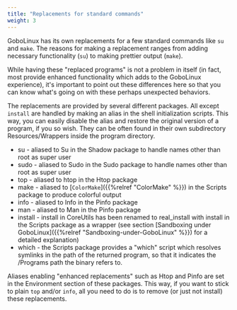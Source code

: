 ```yaml
---
title: "Replacements for standard commands"
weight: 3
---
```


GoboLinux has its own replacements for a few standard commands like `su` and
`make`. The reasons for making a replacement ranges from adding necessary
functionality (`su`) to making prettier output (`make`).

While having these "replaced programs" is not a problem in itself (in fact, most
provide enhanced functionality which adds to the GoboLinux experience), it's
important to point out these differences here so that you can know what's going
on with these perhaps unexpected behaviors.

The replacements are provided by several different packages. All except
`install` are handled by making an alias in the shell initialization scripts.
This way, you can easily disable the alias and restore the original version of a
program, if you so wish. They can be often found in their own subdirectory
Resources/Wrappers inside the program directory.

-   su - aliased to Su in the Shadow package to handle names other than root as
    super user
-   sudo - aliased to Sudo in the Sudo package to handle names other than root
    as super user
-   top - aliased to htop in the Htop package
-   make - aliased to [`ColorMake`]({{%relref "ColorMake" %}}) in the Scripts
    package to produce colorful output
-   info - aliased to Info in the Pinfo package
-   man - aliased to Man in the Pinfo package
-   install - install in CoreUtils has been renamed to real_install with install
    in the Scripts package as a wrapper (see section [Sandboxing under
    GoboLinux]({{%relref "Sandboxing-under-GoboLinux" %}}) for a detailed
    explanation)
-   which - the Scripts package provides a "which" script which resolves
    symlinks in the path of the returned program, so that it indicates the
    /Programs path the binary refers to.

Aliases enabling "enhanced replacements" such as Htop and Pinfo are set in the
Environment section of these packages. This way, if you want to stick to plain
`top` and/or `info`, all you need to do is to remove (or just not install) these
replacements.
